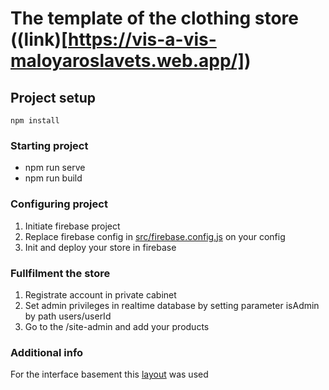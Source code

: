 # The template of the clothing store ((link)[https://vis-a-vis-maloyaroslavets.web.app/])

## Project setup
```
npm install
```

### Starting project

* npm run serve
* npm run build

### Configuring project

1. Initiate firebase project
2. Replace firebase config in [src/firebase.config.js](https://github.com/KirillTereshkin/ShopProject/blob/master/src/firebase.config.js) on your config
3. Init and deploy your store in firebase

### Fullfilment the store

1. Registrate account in private cabinet
2. Set admin privileges in realtime database by setting parameter isAdmin by path users/userId
3. Go to the /site-admin and add your products

### Additional info

For the interface basement this [layout](https://colorlib.com/wp/template/dealers/) was used
